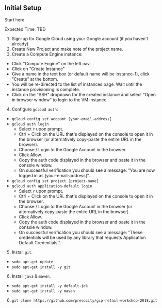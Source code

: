 ## Initial Setup

Start here.

Expected Time: TBD

1. Sign-up for Google Cloud using your Google account (if you haven't already).
2. Create New Project and make note of the project name.
3. Create a Compute Engine instance:
  * Click "Compute Engine" on the left nav.
  * Click on "Create Instance"
  * Give a name in the text box (or default name will be instance-1), click "Create" at the bottom.
  * You will be re-directed to the list of instances page. Wait until the instance provisioning is complete.
  * Click on the "SSH" dropdown for the created instance and select "Open in browser window" to login to the VM instance.
4. Configure `gcloud auth`:
  * `gcloud config set account [your-email-address]`
  * `gcloud auth login`
    * Select `Y` upon prompt.
    * Ctrl + Click on the URL that's displayed on the console to open it in the browser (or alternatively copy-paste the entire URL in the browser).
    * Choose / Login to the Google Account in the browser.
    * Click Allow.
    * Copy the auth code displayed in the browser and paste it in the console window.
    * On successful verification you should see a message: "You are now logged in as [your-email-address]".
  * `gcloud config set project [project-name]`
  * `gcloud auth application-default login`
    * Select `Y` upon prompt.
    * Ctrl + Click on the URL that's displayed on the console to open it in the browser.
    * Choose / Login to the Google Account in the browser (or alternatively copy-paste the entire URL in the browser).
    * Click Allow.
    * Copy the auth code displayed in the browser and paste it in the console window.
    * On successful verification you should see a message: "These credentials will be used by any library that requests Application Default Credentials.".
5. Install `git`.
  * `sudo apt-get update`
  * `sudo apt-get install -y git`
6. Install `java` & `maven`.
  * `sudo apt-get install -y default-jdk`
  * `sudo apt-get install -y maven`
6. `git clone https://github.com/precocity/gcp-retail-workshop-2018.git`
